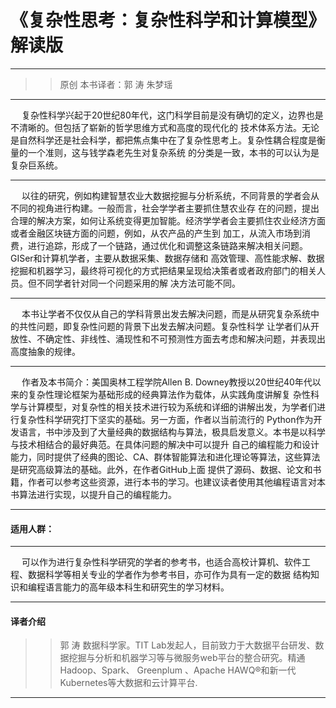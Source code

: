 # 《复杂性思考：复杂性科学和计算模型》解读版
-------------------------------------------
>> 原创 本书译者：郭 涛  朱梦瑶
-------------------------------------------
 &emsp; 复杂性科学兴起于20世纪80年代，这门科学目前是没有确切的定义，边界也是不清晰的。但包括了崭新的哲学思维方式和高度的现代化的
 技术体系方法。无论是自然科学还是社会科学，都把焦点集中在了复杂性思考上。复杂性耦合程度是衡量的一个准则，这与钱学森老先生对复杂系统
 的分类是一致，本书的可以认为是复杂巨系统。
 
 ----------------------------------------
 
&emsp; 以往的研究，例如构建智慧农业大数据挖掘与分析系统，不同背景的学者会从不同的视角进行构建。一般而言，社会学学者主要抓住慧农业存
在的问题，提出合理的解决方案，如何让系统变得更加智能。经济学学者会主要抓住农业经济方面或者金融区块链方面的问题，例如，从农产品的产生到
加工，从流入市场到消费，进行追踪，形成了一个链路，通过优化和调整这条链路来解决相关问题。GISer和计算机学者，主要从数据采集、数据存储和
高效管理、高性能求解、数据挖掘和机器学习，最终将可视化的方式把结果呈现给决策者或者政府部门的相关人员。但不同学者针对同一个问题采用的解
决方法可能不同。

-------------------------------------------

&emsp; 本书让学者不仅仅从自己的学科背景出发去解决问题，而是从研究复杂系统中的共性问题，即复杂性问题的背景下出发去解决问题。复杂性科学
让学者们从开放性、不确定性、非线性、涌现性和不可预测性方面去考虑和解决问题，并表现出高度抽象的规律。

--------------------------------------------

&emsp; 作者及本书简介：美国奥林工程学院Allen B. Downey教授以20世纪40年代以来的复杂性理论框架为基础形成的经典算法作为载体，从实践角度讲解复
杂性科学与计算模型，对复杂性的相关技术进行较为系统和详细的讲解出发，为学者们进行复杂性科学研究打下坚实的基础。另一方面，作者以当前流行的
Python作为开发语言，书中涉及到了大量经典的数据结构与算法，极具启发意义。本书是以科学与技术相结合的最好典范。在具体问题的解决中可以提升
自己的编程能力和设计能力，同时提供了经典的图论、CA、群体智能算法和进化理论等算法，这些算法是研究高级算法的基础。此外，在作者GitHub上面
提供了源码、数据、论文和书籍，作者可以参考这些资源，进行本书的学习。也建议读者使用其他编程语言对本书算法进行实现，以提升自己的编程能力。

---------------------------------------------
#### 适用人群：

----------------------------------------------

&emsp; 可以作为进行复杂性科学研究的学者的参考书，也适合高校计算机、软件工程、数据科学等相关专业的学者作为参考书目，亦可作为具有一定的数据
结构知识和编程语言能力的高年级本科生和研究生的学习材料。

----------------------------------------------
#### 译者介绍

 >> 郭 涛 数据科学家。TIT Lab发起人，目前致力于大数据平台研发、数据挖掘与分析和机器学习等与微服务web平台的整合研究。精通Hadoop、Spark、
 Greenplum 、Apache HAWQ®和新一代Kubernetes等大数据和云计算平台.

--------------------------------------------------
